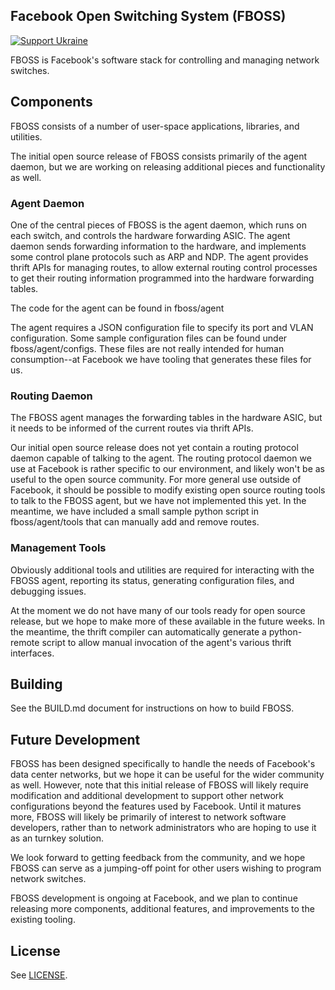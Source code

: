 Facebook Open Switching System (FBOSS)
--------------------------------------

[![Support Ukraine](https://img.shields.io/badge/Support-Ukraine-FFD500?style=flat&labelColor=005BBB)](https://opensource.fb.com/support-ukraine)

FBOSS is Facebook's software stack for controlling and managing network
switches.

## Components

FBOSS consists of a number of user-space applications, libraries, and
utilities.

The initial open source release of FBOSS consists primarily of the agent
daemon, but we are working on releasing additional pieces and functionality as
well.

### Agent Daemon

One of the central pieces of FBOSS is the agent daemon, which runs on each
switch, and controls the hardware forwarding ASIC.  The agent daemon sends
forwarding information to the hardware, and implements some control plane
protocols such as ARP and NDP.  The agent provides thrift APIs for managing
routes, to allow external routing control processes to get their routing
information programmed into the hardware forwarding tables.

The code for the agent can be found in fboss/agent

The agent requires a JSON configuration file to specify its port and VLAN
configuration.  Some sample configuration files can be found under
fboss/agent/configs.  These files are not really intended for human
consumption--at Facebook we have tooling that generates these files for us.

### Routing Daemon

The FBOSS agent manages the forwarding tables in the hardware ASIC, but it
needs to be informed of the current routes via thrift APIs.

Our initial open source release does not yet contain a routing protocol daemon
capable of talking to the agent.  The routing protocol daemon we use at
Facebook is rather specific to our environment, and likely won't be as useful
to the open source community.  For more general use outside of Facebook, it
should be possible to modify existing open source routing tools to talk to the
FBOSS agent, but we have not implemented this yet.  In the meantime, we have
included a small sample python script in fboss/agent/tools that can manually
add and remove routes.

### Management Tools

Obviously additional tools and utilities are required for interacting with the
FBOSS agent, reporting its status, generating configuration files, and
debugging issues.

At the moment we do not have many of our tools ready for open source release,
but we hope to make more of these available in the future weeks.  In the
meantime, the thrift compiler can automatically generate a python-remote script
to allow manual invocation of the agent's various thrift interfaces.

## Building

See the BUILD.md document for instructions on how to build FBOSS.

## Future Development

FBOSS has been designed specifically to handle the needs of Facebook's data
center networks, but we hope it can be useful for the wider community as well.
However, note that this initial release of FBOSS will likely require
modification and additional development to support other network configurations
beyond the features used by Facebook.  Until it matures more, FBOSS will likely
be primarily of interest to network software developers, rather than to network
administrators who are hoping to use it as an turnkey solution.

We look forward to getting feedback from the community, and we hope FBOSS can
serve as a jumping-off point for other users wishing to program network
switches.

FBOSS development is ongoing at Facebook, and we plan to continue releasing
more components, additional features, and improvements to the existing tooling.

## License

See [LICENSE](LICENSE).
